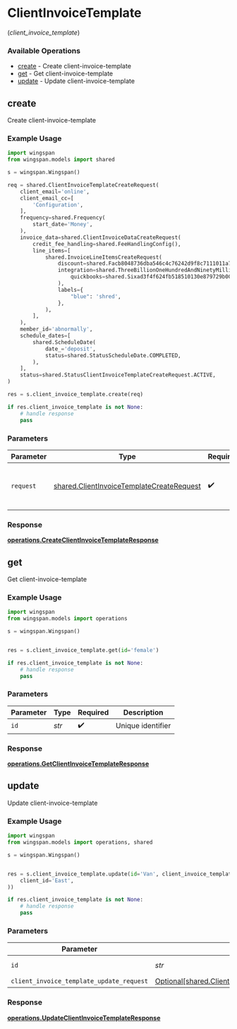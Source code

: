 # ClientInvoiceTemplate
(*client_invoice_template*)

### Available Operations

* [create](#create) - Create client-invoice-template
* [get](#get) - Get client-invoice-template
* [update](#update) - Update client-invoice-template

## create

Create client-invoice-template

### Example Usage

```python
import wingspan
from wingspan.models import shared

s = wingspan.Wingspan()

req = shared.ClientInvoiceTemplateCreateRequest(
    client_email='online',
    client_email_cc=[
        'Configuration',
    ],
    frequency=shared.Frequency(
        start_date='Money',
    ),
    invoice_data=shared.ClientInvoiceDataCreateRequest(
        credit_fee_handling=shared.FeeHandlingConfig(),
        line_items=[
            shared.InvoiceLineItemsCreateRequest(
                discount=shared.Facb8048736dba546c4c76242d9f8c7111011a7a7483528f37d80226698a1f2b(),
                integration=shared.ThreeBillionOneHundredAndNinetyMillionSixHundredAndEightyFiveThousandEightHundredAndThirtyTwoa4970525ea5b0803efff0b36a0202062e1fd8a0bc187acbe156461(
                    quickbooks=shared.Sixad3f4f624fb518510130e879729b00ed8c237d1cebc5477abf34ac340a6424d(),
                ),
                labels={
                    "blue": 'shred',
                },
            ),
        ],
    ),
    member_id='abnormally',
    schedule_dates=[
        shared.ScheduleDate(
            date_='deposit',
            status=shared.StatusScheduleDate.COMPLETED,
        ),
    ],
    status=shared.StatusClientInvoiceTemplateCreateRequest.ACTIVE,
)

res = s.client_invoice_template.create(req)

if res.client_invoice_template is not None:
    # handle response
    pass
```

### Parameters

| Parameter                                                                                              | Type                                                                                                   | Required                                                                                               | Description                                                                                            |
| ------------------------------------------------------------------------------------------------------ | ------------------------------------------------------------------------------------------------------ | ------------------------------------------------------------------------------------------------------ | ------------------------------------------------------------------------------------------------------ |
| `request`                                                                                              | [shared.ClientInvoiceTemplateCreateRequest](../../models/shared/clientinvoicetemplatecreaterequest.md) | :heavy_check_mark:                                                                                     | The request object to use for the request.                                                             |


### Response

**[operations.CreateClientInvoiceTemplateResponse](../../models/operations/createclientinvoicetemplateresponse.md)**


## get

Get client-invoice-template

### Example Usage

```python
import wingspan
from wingspan.models import operations

s = wingspan.Wingspan()


res = s.client_invoice_template.get(id='female')

if res.client_invoice_template is not None:
    # handle response
    pass
```

### Parameters

| Parameter          | Type               | Required           | Description        |
| ------------------ | ------------------ | ------------------ | ------------------ |
| `id`               | *str*              | :heavy_check_mark: | Unique identifier  |


### Response

**[operations.GetClientInvoiceTemplateResponse](../../models/operations/getclientinvoicetemplateresponse.md)**


## update

Update client-invoice-template

### Example Usage

```python
import wingspan
from wingspan.models import operations, shared

s = wingspan.Wingspan()


res = s.client_invoice_template.update(id='Van', client_invoice_template_update_request=shared.ClientInvoiceTemplateUpdateRequest(
    client_id='East',
))

if res.client_invoice_template is not None:
    # handle response
    pass
```

### Parameters

| Parameter                                                                                                        | Type                                                                                                             | Required                                                                                                         | Description                                                                                                      |
| ---------------------------------------------------------------------------------------------------------------- | ---------------------------------------------------------------------------------------------------------------- | ---------------------------------------------------------------------------------------------------------------- | ---------------------------------------------------------------------------------------------------------------- |
| `id`                                                                                                             | *str*                                                                                                            | :heavy_check_mark:                                                                                               | Unique identifier                                                                                                |
| `client_invoice_template_update_request`                                                                         | [Optional[shared.ClientInvoiceTemplateUpdateRequest]](../../models/shared/clientinvoicetemplateupdaterequest.md) | :heavy_minus_sign:                                                                                               | N/A                                                                                                              |


### Response

**[operations.UpdateClientInvoiceTemplateResponse](../../models/operations/updateclientinvoicetemplateresponse.md)**

